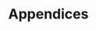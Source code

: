 ---
title: Appendices
weight: 99
type: docs
prev: 
next: book/appendices/app-anno-mundi
toc: false
---